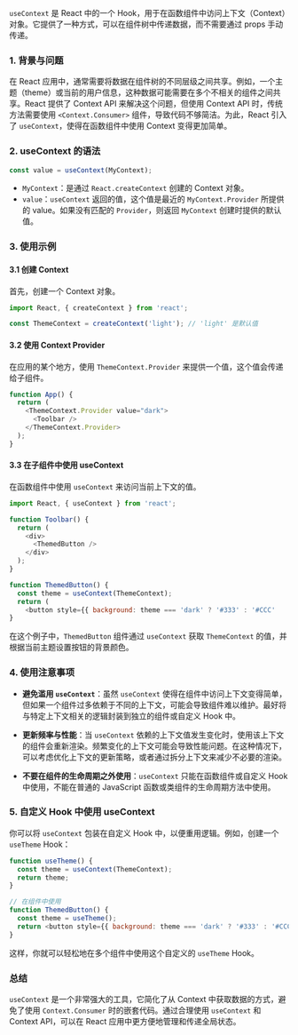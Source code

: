 `useContext` 是 React 中的一个 Hook，用于在函数组件中访问上下文（Context）对象。它提供了一种方式，可以在组件树中传递数据，而不需要通过 props 手动传递。

### 1. 背景与问题

在 React 应用中，通常需要将数据在组件树的不同层级之间共享。例如，一个主题（theme）或当前的用户信息，这种数据可能需要在多个不相关的组件之间共享。React 提供了 Context API 来解决这个问题，但使用 Context API 时，传统方法需要使用 `<Context.Consumer>` 组件，导致代码不够简洁。为此，React 引入了 `useContext`，使得在函数组件中使用 Context 变得更加简单。

### 2. useContext 的语法

```javascript
const value = useContext(MyContext);
```

- `MyContext`：是通过 `React.createContext` 创建的 Context 对象。
- `value`：`useContext` 返回的值，这个值是最近的 `MyContext.Provider` 所提供的 value。如果没有匹配的 `Provider`，则返回 `MyContext` 创建时提供的默认值。

### 3. 使用示例

#### 3.1 创建 Context

首先，创建一个 Context 对象。

```javascript
import React, { createContext } from 'react';

const ThemeContext = createContext('light'); // 'light' 是默认值
```

#### 3.2 使用 Context Provider

在应用的某个地方，使用 `ThemeContext.Provider` 来提供一个值，这个值会传递给子组件。

```javascript
function App() {
  return (
    <ThemeContext.Provider value="dark">
      <Toolbar />
    </ThemeContext.Provider>
  );
}
```

#### 3.3 在子组件中使用 useContext

在函数组件中使用 `useContext` 来访问当前上下文的值。

```javascript
import React, { useContext } from 'react';

function Toolbar() {
  return (
    <div>
      <ThemedButton />
    </div>
  );
}

function ThemedButton() {
  const theme = useContext(ThemeContext);
  return (
  	<button style={{ background: theme === 'dark' ? '#333' : '#CCC'     		}}>Theme Button </button>);
}
```

在这个例子中，`ThemedButton` 组件通过 `useContext` 获取 `ThemeContext` 的值，并根据当前主题设置按钮的背景颜色。

### 4. 使用注意事项

- **避免滥用 `useContext`**：虽然 `useContext` 使得在组件中访问上下文变得简单，但如果一个组件过多依赖于不同的上下文，可能会导致组件难以维护。最好将与特定上下文相关的逻辑封装到独立的组件或自定义 Hook 中。
  
- **更新频率与性能**：当 `useContext` 依赖的上下文值发生变化时，使用该上下文的组件会重新渲染。频繁变化的上下文可能会导致性能问题。在这种情况下，可以考虑优化上下文的更新策略，或者通过拆分上下文来减少不必要的渲染。

- **不要在组件的生命周期之外使用**：`useContext` 只能在函数组件或自定义 Hook 中使用，不能在普通的 JavaScript 函数或类组件的生命周期方法中使用。

### 5. 自定义 Hook 中使用 useContext

你可以将 `useContext` 包装在自定义 Hook 中，以便重用逻辑。例如，创建一个 `useTheme` Hook：

```javascript
function useTheme() {
  const theme = useContext(ThemeContext);
  return theme;
}

// 在组件中使用
function ThemedButton() {
  const theme = useTheme();
  return <button style={{ background: theme === 'dark' ? '#333' : '#CCC' }}>Theme Button</button>;
}
```

这样，你就可以轻松地在多个组件中使用这个自定义的 `useTheme` Hook。

### 总结

`useContext` 是一个非常强大的工具，它简化了从 Context 中获取数据的方式，避免了使用 `Context.Consumer` 时的嵌套代码。通过合理使用 `useContext` 和 Context API，可以在 React 应用中更方便地管理和传递全局状态。